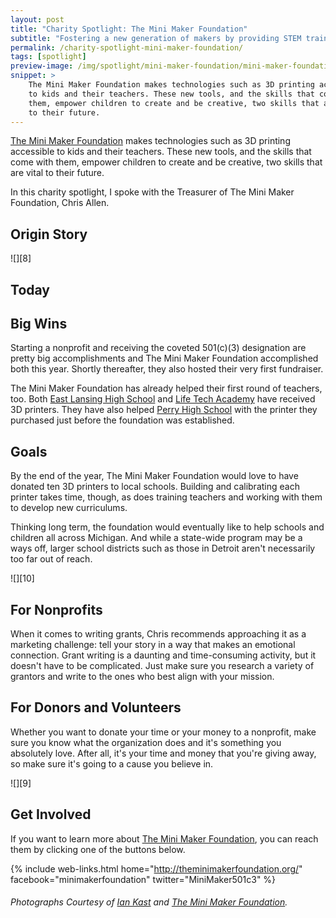 ```yaml
---
layout: post
title: "Charity Spotlight: The Mini Maker Foundation"
subtitle: "Fostering a new generation of makers by providing STEM training and equipment to schools."
permalink: /charity-spotlight-mini-maker-foundation/
tags: [spotlight]
preview-image: /img/spotlight/mini-maker-foundation/mini-maker-foundation-.jpg
snippet: >
    The Mini Maker Foundation makes technologies such as 3D printing accessible
    to kids and their teachers. These new tools, and the skills that come with
    them, empower children to create and be creative, two skills that are vital
    to their future.
---
```


[The Mini Maker Foundation][1] makes technologies such as 3D printing accessible to kids and their teachers. These new tools, and the skills that come with them, empower children to create and be creative, two skills that are vital to their future.

In this charity spotlight, I spoke with the Treasurer of The Mini Maker Foundation, Chris Allen.

## Origin Story



![][8]

## Today



## Big Wins

Starting a nonprofit and receiving the coveted 501(c)(3) designation are pretty big accomplishments and The Mini Maker Foundation accomplished both this year. Shortly thereafter, they also hosted their very first fundraiser.

The Mini Maker Foundation has already helped their first round of teachers, too. Both [East Lansing High School][3] and [Life Tech Academy][4] have received 3D printers. They have also helped [Perry High School][5] with the printer they purchased just before the foundation was established.

## Goals

By the end of the year, The Mini Maker Foundation would love to have donated ten 3D printers to local schools. Building and calibrating each printer takes time, though, as does training teachers and working with them to develop new curriculums.

Thinking long term, the foundation would eventually like to help schools and children all across Michigan. And while a state-wide program may be a ways off, larger school districts such as those in Detroit aren't necessarily too far out of reach.

![][10]

## For Nonprofits

When it comes to writing grants, Chris recommends approaching it as a marketing challenge: tell your story in a way that makes an emotional connection. Grant writing is a daunting and time-consuming activity, but it doesn't have to be complicated. Just make sure you research a variety of grantors and write to the ones who best align with your mission.

## For Donors and Volunteers

Whether you want to donate your time or your money to a nonprofit, make sure you know what the organization does and it's something you absolutely love. After all, it's your time and money that you're giving away, so make sure it's going to a cause you believe in.

![][9]

## Get Involved

If you want to learn more about [The Mini Maker Foundation][1], you can reach them by clicking one of the buttons below.

{% include web-links.html home="http://theminimakerfoundation.org/" facebook="minimakerfoundation" twitter="MiniMaker501c3" %}

###### Photographs Courtesy of [Ian Kast][2] and [The Mini Maker Foundation][1].



[1]: http://theminimakerfoundation.org/ "The Mini Maker Foundation Homepage"
[2]: https://twitter.com/MrIanKast "Ian Kast on Twitter"
[3]: http://elps.k12.mi.us/our-schools/east-lansing-high-school/ "East Lansing High School Homepage"
[4]: http://lifetechacademy.org/ "Life Tech Academy Homepage"
[5]: http://perry.k12.mi.us/high_school "Perry High School Homepage"
